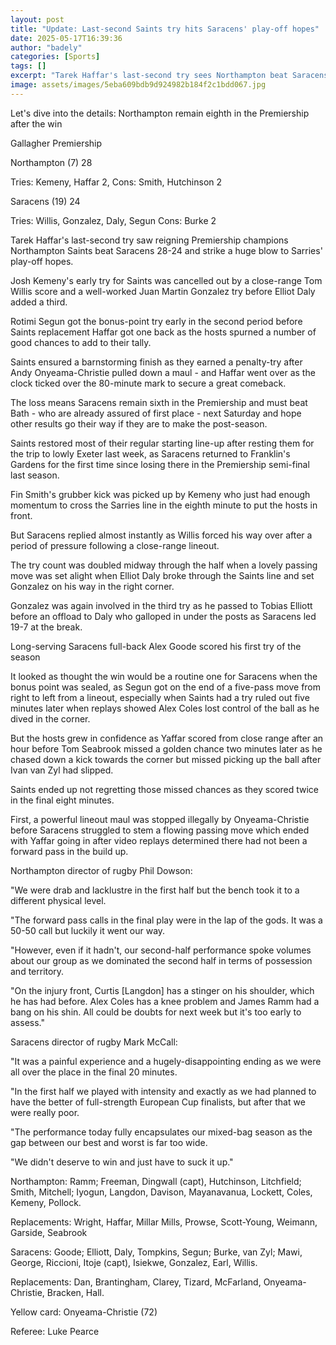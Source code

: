 ```yaml
---
layout: post
title: "Update: Last-second Saints try hits Saracens' play-off hopes"
date: 2025-05-17T16:39:36
author: "badely"
categories: [Sports]
tags: []
excerpt: "Tarek Haffar's last-second try sees Northampton beat Saracens 28-24 and strike a huge blow to Sarries' Premiership play-off hopes."
image: assets/images/5eba609bdb9d924982b184f2c1bdd067.jpg
---
```


Let's dive into the details: Northampton remain eighth in the Premiership after the win 

Gallagher Premiership

Northampton (7) 28

Tries: Kemeny, Haffar 2, Cons: Smith, Hutchinson 2

Saracens (19) 24

Tries: Willis, Gonzalez, Daly, Segun Cons: Burke 2 

Tarek Haffar's last-second try saw reigning Premiership champions Northampton Saints beat Saracens 28-24 and strike a huge blow to Sarries' play-off hopes.

Josh Kemeny's early try for Saints was cancelled out by a close-range Tom Willis score and a well-worked Juan Martin Gonzalez try before Elliot Daly added a third.

Rotimi Segun got the bonus-point try early in the second period before Saints replacement Haffar got one back as the hosts spurned a number of good chances to add to their tally.

Saints ensured a barnstorming finish as they earned a penalty-try after Andy Onyeama-Christie pulled down a maul - and Haffar went over as the clock ticked over the 80-minute mark to secure a great comeback. 

The loss means Saracens remain sixth in the Premiership and must beat Bath - who are already assured of first place - next Saturday and hope other results go their way if they are to make the post-season.

Saints restored most of their regular starting line-up after resting them for the trip  to lowly Exeter last week, as Saracens returned to Franklin's Gardens for the first time since losing there in the Premiership semi-final last season.

Fin Smith's grubber kick was picked up by Kemeny who just had enough momentum to cross the Sarries line in the eighth minute to put the hosts in front.

But Saracens replied almost instantly as Willis forced his way over after a period of pressure following a close-range lineout.

The try count was doubled midway through the half when a lovely passing move was set alight when Elliot Daly broke through the Saints line and set Gonzalez on his way in the right corner.

Gonzalez was again involved in the third try as he passed to Tobias Elliott before an offload to Daly who galloped in under the posts as Saracens led 19-7 at the break.

Long-serving Saracens full-back Alex Goode scored his first try of the season

It looked as thought the win would be a routine one for Saracens when the bonus point was sealed, as Segun got on the end of a five-pass move from right to left from a lineout, especially when Saints had a try ruled out five minutes later when replays showed Alex Coles lost control of the ball as he dived in the corner.

But the hosts grew in confidence as Yaffar scored from close range after an hour before Tom Seabrook missed a golden chance two minutes later as he chased down a kick towards the corner but missed picking up the ball after Ivan van Zyl had slipped.

Saints ended up not regretting those missed chances as they scored twice in the final eight minutes.

First, a powerful lineout maul was stopped illegally by Onyeama-Christie before Saracens struggled to stem a flowing passing move which ended with Yaffar going in after video replays determined there had not been a forward pass in the build up.

Northampton director of rugby Phil Dowson:

"We were drab and lacklustre in the first half but the bench took it to a different physical level.

"The forward pass calls in the final play were in the lap of the gods. It was a 50-50 call but luckily it went our way.

"However, even if it hadn't, our second-half performance spoke volumes about our group as we dominated the second half in terms of possession and territory.

"On the injury front, Curtis [Langdon] has a stinger on his shoulder, which he has had before. Alex Coles has a knee problem and James Ramm had a bang on his shin. All could be doubts for next week but it's too early to assess."

Saracens director of rugby Mark McCall:

"It was a painful experience and a hugely-disappointing ending as we were all over the place in the final 20 minutes.

"In the first half we played with intensity and exactly as we had planned to have the better of full-strength European Cup finalists, but after that we were really poor.

"The performance today fully encapsulates our mixed-bag season as the gap between our best and worst is far too wide.

"We didn't deserve to win and just have to suck it up."

Northampton: Ramm; Freeman, Dingwall (capt), Hutchinson, Litchfield; Smith, Mitchell; Iyogun, Langdon, Davison, Mayanavanua, Lockett, Coles, Kemeny, Pollock.

Replacements: Wright, Haffar, Millar Mills, Prowse, Scott-Young, Weimann, Garside, Seabrook

Saracens: Goode; Elliott, Daly, Tompkins, Segun; Burke, van Zyl; Mawi, George, Riccioni, Itoje (capt), Isiekwe, Gonzalez, Earl, Willis.

Replacements: Dan, Brantingham, Clarey, Tizard, McFarland, Onyeama-Christie, Bracken, Hall.

Yellow card: Onyeama-Christie (72)

Referee: Luke Pearce

